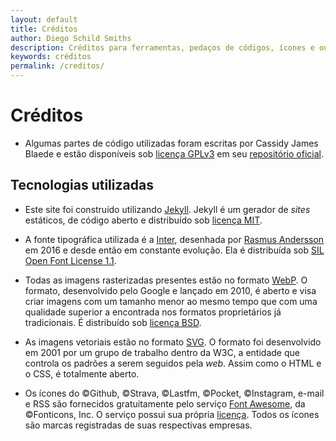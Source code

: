 ```yaml
---
layout: default
title: Créditos
author: Diego Schild Smiths
description: Créditos para ferramentas, pedaços de códigos, ícones e outras coisas utilizados no meu site.
keywords: créditos
permalink: /creditos/
---
```


# Créditos

- Algumas partes de código utilizadas foram escritas por Cassidy James Blaede e estão disponíveis sob [licença GPLv3](https://choosealicense.com/licenses/gpl-3.0/) em seu [repositório oficial](https://github.com/cassidyjames/cassidyjames.github.io).

## Tecnologias utilizadas

- Este site foi construído utilizando [Jekyll](https://jekyllrb.com/). Jekyll é um gerador de *sites* estáticos, de código aberto e distribuído sob [licença MIT](https://choosealicense.com/licenses/mit/).

- A fonte tipográfica utilizada é a [Inter](https://rsms.me/inter/), desenhada por [Rasmus Andersson](https://rsms.me/) em 2016 e desde então em constante evolução. Ela é distribuída sob [SIL Open Font License 1.1](https://choosealicense.com/licenses/ofl-1.1/).

- Todas as imagens rasterizadas presentes estão no formato [WebP](https://developers.google.com/speed/webp). O formato, desenvolvido pelo Google e lançado em 2010, é aberto e visa criar imagens com um tamanho menor ao mesmo tempo que com uma qualidade superior a encontrada nos formatos proprietários já tradicionais. É distribuído sob [licença BSD](https://choosealicense.com/licenses/bsd-3-clause/).

- As imagens vetoriais estão no formato [SVG](https://www.w3.org/Graphics/SVG/). O formato foi desenvolvido em 2001 por um grupo de trabalho dentro da W3C, a entidade que controla os padrões a serem seguidos pela _web_. Assim como o HTML e o CSS, é totalmente aberto.

- Os ícones do ©Github, ©Strava, ©Lastfm, ©Pocket, ©Instagram, e-mail e RSS são fornecidos gratuitamente pelo serviço [Font Awesome](https://fontawesome.com/), da ©Fonticons, Inc. O serviço possui sua própria [licença](https://fontawesome.com/license). Todos os ícones são marcas registradas de suas respectivas empresas.


